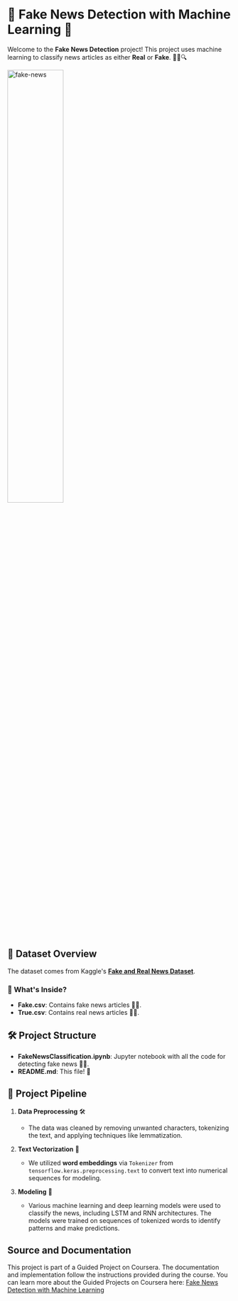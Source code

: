 # 📰 Fake News Detection with Machine Learning 🤖

Welcome to the **Fake News Detection** project! This project uses machine learning to classify news articles as either **Real** or **Fake**. 🕵️‍♂️🔍

<img src="https://media.giphy.com/media/Q7SKqn3G97xpmfSOvG/giphy.gif" alt="fake-news" width="50%">

## 🔎 Dataset Overview

The dataset comes from Kaggle's **[Fake and Real News Dataset](https://www.kaggle.com/datasets/clmentbisaillon/fake-and-real-news-dataset)**.

### 📂 What's Inside?

- **Fake.csv**: Contains fake news articles 📰🚫.
- **True.csv**: Contains real news articles 📰✅.

## 🛠️ Project Structure

- **FakeNewsClassification.ipynb**: Jupyter notebook with all the code for detecting fake news 🧑‍💻.
- **README.md**: This file! 📖
  
## 🔧 Project Pipeline

1. **Data Preprocessing** 🛠️
   - The data was cleaned by removing unwanted characters, tokenizing the text, and applying techniques like lemmatization.
   
2. **Text Vectorization** 🧠
   - We utilized **word embeddings** via `Tokenizer` from `tensorflow.keras.preprocessing.text` to convert text into numerical sequences for modeling.
   
3. **Modeling** 🧬
   - Various machine learning and deep learning models were used to classify the news, including LSTM and RNN architectures. The models were trained on sequences of tokenized words to identify patterns and make predictions.

## Source and Documentation

This project is part of a Guided Project on Coursera. The documentation and implementation follow the instructions provided during the course. You can learn more about the Guided Projects on Coursera here:
[Fake News Detection with Machine Learning](https://www.coursera.org/projects/nlp-fake-news-detector?)
